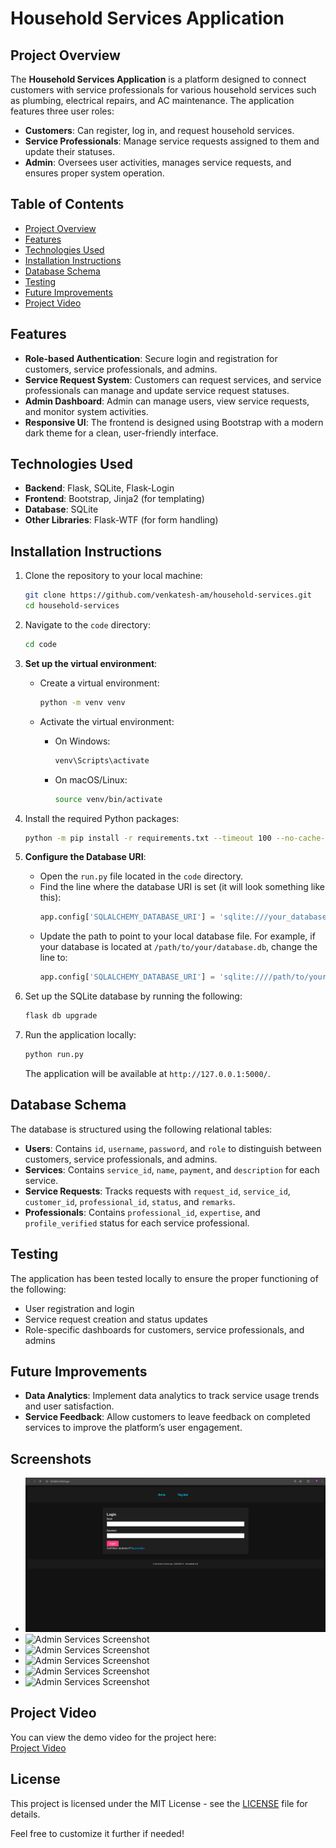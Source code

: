 # Household Services Application

## Project Overview

The **Household Services Application** is a platform designed to connect customers with service professionals for various household services such as plumbing, electrical repairs, and AC maintenance. The application features three user roles:

- **Customers**: Can register, log in, and request household services.
- **Service Professionals**: Manage service requests assigned to them and update their statuses.
- **Admin**: Oversees user activities, manages service requests, and ensures proper system operation.

## Table of Contents

- [Project Overview](#project-overview)
- [Features](#features)
- [Technologies Used](#technologies-used)
- [Installation Instructions](#installation-instructions)
- [Database Schema](#database-schema)
- [Testing](#testing)
- [Future Improvements](#future-improvements)
- [Project Video](#project-video)

## Features

- **Role-based Authentication**: Secure login and registration for customers, service professionals, and admins.
- **Service Request System**: Customers can request services, and service professionals can manage and update service request statuses.
- **Admin Dashboard**: Admin can manage users, view service requests, and monitor system activities.
- **Responsive UI**: The frontend is designed using Bootstrap with a modern dark theme for a clean, user-friendly interface.

## Technologies Used

- **Backend**: Flask, SQLite, Flask-Login
- **Frontend**: Bootstrap, Jinja2 (for templating)
- **Database**: SQLite
- **Other Libraries**: Flask-WTF (for form handling)

## Installation Instructions

1. Clone the repository to your local machine:

   ```bash
   git clone https://github.com/venkatesh-am/household-services.git
   cd household-services
   ```

2. Navigate to the `code` directory:

   ```bash
   cd code
   ```

3. **Set up the virtual environment**:
   - Create a virtual environment:

     ```bash
     python -m venv venv
     ```

   - Activate the virtual environment:
     - On Windows:
       ```bash
       venv\Scripts\activate
       ```
     - On macOS/Linux:
       ```bash
       source venv/bin/activate
       ```

4. Install the required Python packages:

   ```bash
   python -m pip install -r requirements.txt --timeout 100 --no-cache-dir
   ```

5. **Configure the Database URI**:
   - Open the `run.py` file located in the `code` directory.
   - Find the line where the database URI is set (it will look something like this):
     ```python
     app.config['SQLALCHEMY_DATABASE_URI'] = 'sqlite:///your_database.db'
     ```
   - Update the path to point to your local database file. For example, if your database is located at `/path/to/your/database.db`, change the line to:
     ```python
     app.config['SQLALCHEMY_DATABASE_URI'] = 'sqlite:////path/to/your/database.db'
     ```

6. Set up the SQLite database by running the following:

   ```bash
   flask db upgrade
   ```

7. Run the application locally:

   ```bash
   python run.py
   ```

   The application will be available at `http://127.0.0.1:5000/`.

## Database Schema

The database is structured using the following relational tables:

- **Users**: Contains `id`, `username`, `password`, and `role` to distinguish between customers, service professionals, and admins.
- **Services**: Contains `service_id`, `name`, `payment`, and `description` for each service.
- **Service Requests**: Tracks requests with `request_id`, `service_id`, `customer_id`, `professional_id`, `status`, and `remarks`.
- **Professionals**: Contains `professional_id`, `expertise`, and `profile_verified` status for each service professional.

## Testing

The application has been tested locally to ensure the proper functioning of the following:

- User registration and login
- Service request creation and status updates
- Role-specific dashboards for customers, service professionals, and admins

## Future Improvements

- **Data Analytics**: Implement data analytics to track service usage trends and user satisfaction.
- **Service Feedback**: Allow customers to leave feedback on completed services to improve the platform’s user engagement.
## Screenshots

- ![Admin Services Screenshot](Screenshots/login.png)
- ![Admin Services Screenshot](household-services-application/Screenshots/admin_services.png)
- ![Admin Services Screenshot](household-services-application/Screenshots/admin_services.png)
- ![Admin Services Screenshot](household-services-application/Screenshots/admin_services.png)
- ![Admin Services Screenshot](household-services-application/Screenshots/admin_services.png)
- ![Admin Services Screenshot](household-services-application/Screenshots/admin_services.png)


## Project Video

You can view the demo video for the project here:  
[Project Video](https://drive.google.com/file/d/18Q6SNa8OYoORR17uXiMwDLwbtU3OMwE1/view?usp=sharing)

## License

This project is licensed under the MIT License - see the [LICENSE](LICENSE) file for details.

Feel free to customize it further if needed!
